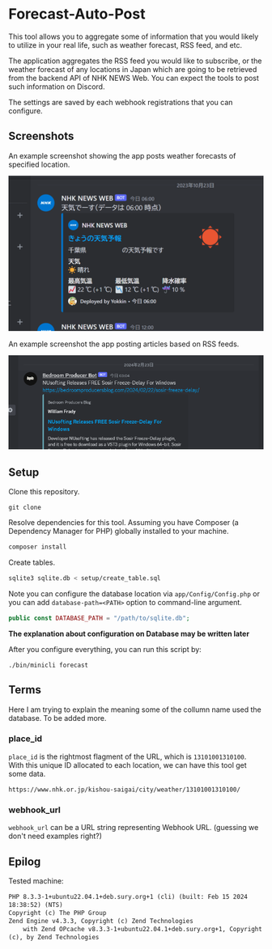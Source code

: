 # Forecast-Auto-Post

This tool allows you to aggregate some of information that you would likely to utilize in your real life, such as weather forecast, RSS feed, and etc.

The application aggregates the RSS feed you would like to subscribe, or the weather forecast of any locations in Japan which are going to be retrieved from the backend API of NHK NEWS Web. You can expect the tools to post such information on Discord.

The settings are saved by each webhook registrations that you can configure.

## Screenshots

An example screenshot showing the app posts weather forecasts of specified location.

<img src="banner.png" alt="Banner" />

An example screenshot the app posting articles based on RSS feeds.

<img src="banner2.png" alt="Banner" />


## Setup

Clone this repository.

```
git clone
```

Resolve dependencies for this tool. Assuming you have Composer (a Dependency Manager for PHP) globally installed to your machine.

```bash
composer install
```

Create tables. 
```bash
sqlite3 sqlite.db < setup/create_table.sql
```

Note you can configure the database location via `app/Config/Config.php` or you can add `database-path=<PATH>` option to command-line argument.

```php
public const DATABASE_PATH = "/path/to/sqlite.db";
```

__The explanation about configuration on Database may be written later__

After you configure everything, you can run this script by:
```
./bin/minicli forecast
```

## Terms

Here I am trying to explain the meaning some of the collumn name used the database. To be added more.

### place_id
`place_id` is the rightmost flagment of the URL, which is `13101001310100`.  With this unique ID allocated to each location, we can have this tool get some data.
```
https://www.nhk.or.jp/kishou-saigai/city/weather/13101001310100/
```

### webhook_url

`webhook_url` can be a URL string representing Webhook URL. (guessing we don't need examples right?)

## Epilog

Tested machine:
```
PHP 8.3.3-1+ubuntu22.04.1+deb.sury.org+1 (cli) (built: Feb 15 2024 18:38:52) (NTS)
Copyright (c) The PHP Group
Zend Engine v4.3.3, Copyright (c) Zend Technologies
    with Zend OPcache v8.3.3-1+ubuntu22.04.1+deb.sury.org+1, Copyright (c), by Zend Technologies
```